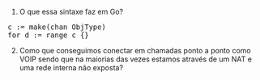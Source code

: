 1. O que essa sintaxe faz em Go?

<pre>
c := make(chan ObjType)
for d := range c {}
</pre>

2. Como que conseguimos conectar em chamadas ponto a ponto como VOIP sendo que na maiorias das vezes estamos através de um NAT e uma rede interna não exposta?
